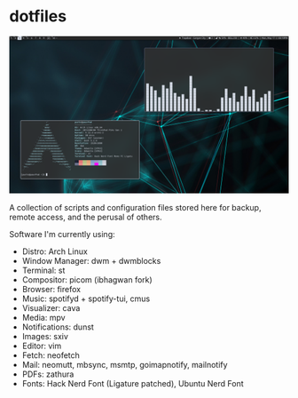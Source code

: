 # dotfiles

![Screenshot](screenshot.png)

A collection of scripts and configuration files stored here for backup, remote access, and the perusal of others.

Software I'm currently using:

* Distro: Arch Linux
* Window Manager: dwm + dwmblocks
* Terminal: st
* Compositor: picom (ibhagwan fork)
* Browser: firefox
* Music: spotifyd + spotify-tui, cmus
* Visualizer: cava
* Media: mpv
* Notifications: dunst
* Images: sxiv
* Editor: vim
* Fetch: neofetch
* Mail: neomutt, mbsync, msmtp, goimapnotify, mailnotify
* PDFs: zathura
* Fonts: Hack Nerd Font (Ligature patched), Ubuntu Nerd Font
